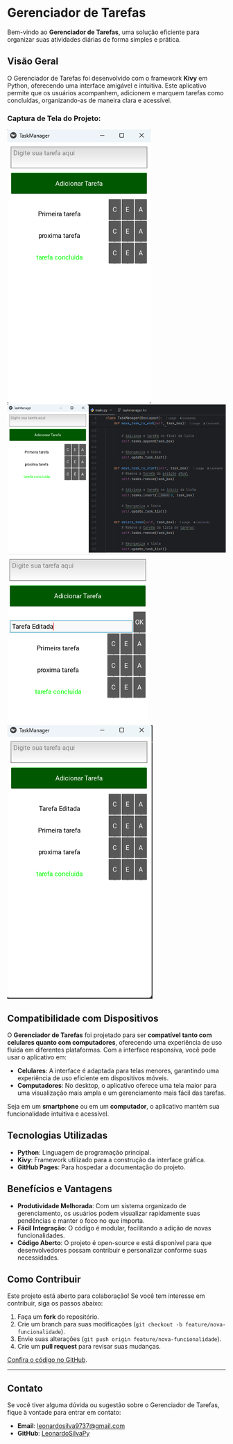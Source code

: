 # Gerenciador de Tarefas

Bem-vindo ao **Gerenciador de Tarefas**, uma solução eficiente para organizar suas atividades diárias de forma simples e prática.

## Visão Geral
O Gerenciador de Tarefas foi desenvolvido com o framework **Kivy** em Python, oferecendo uma interface amigável e intuitiva. Este aplicativo permite que os usuários acompanhem, adicionem e marquem tarefas como concluídas, organizando-as de maneira clara e acessível.

### Captura de Tela do Projeto:
![Print 1](imagens/print1.png)
![Print 2](imagens/print2.png)
![Print 3](imagens/print3.png)
![Print 4](imagens/print4.png)

## Compatibilidade com Dispositivos
O **Gerenciador de Tarefas** foi projetado para ser **compatível tanto com celulares quanto com computadores**, oferecendo uma experiência de uso fluida em diferentes plataformas. Com a interface responsiva, você pode usar o aplicativo em:

- **Celulares**: A interface é adaptada para telas menores, garantindo uma experiência de uso eficiente em dispositivos móveis.
- **Computadores**: No desktop, o aplicativo oferece uma tela maior para uma visualização mais ampla e um gerenciamento mais fácil das tarefas.

Seja em um **smartphone** ou em um **computador**, o aplicativo mantém sua funcionalidade intuitiva e acessível.

## Tecnologias Utilizadas
- **Python**: Linguagem de programação principal.
- **Kivy**: Framework utilizado para a construção da interface gráfica.
- **GitHub Pages**: Para hospedar a documentação do projeto.

## Benefícios e Vantagens
- **Produtividade Melhorada**: Com um sistema organizado de gerenciamento, os usuários podem visualizar rapidamente suas pendências e manter o foco no que importa.
- **Fácil Integração**: O código é modular, facilitando a adição de novas funcionalidades.
- **Código Aberto**: O projeto é open-source e está disponível para que desenvolvedores possam contribuir e personalizar conforme suas necessidades.

## Como Contribuir
Este projeto está aberto para colaboração! Se você tem interesse em contribuir, siga os passos abaixo:
1. Faça um **fork** do repositório.
2. Crie um branch para suas modificações (`git checkout -b feature/nova-funcionalidade`).
3. Envie suas alterações (`git push origin feature/nova-funcionalidade`).
4. Crie um **pull request** para revisar suas mudanças.

[Confira o código no GitHub](https://github.com/LeonardoSilvaPy/Gerenciador-de-Tarefas).

---

## Contato
Se você tiver alguma dúvida ou sugestão sobre o Gerenciador de Tarefas, fique à vontade para entrar em contato:
- **Email**: [leonardosilva9737@gmail.com](mailto:leonardosilva9737@gmail.com)
- **GitHub**: [LeonardoSilvaPy](https://github.com/LeonardoSilvaPy)
